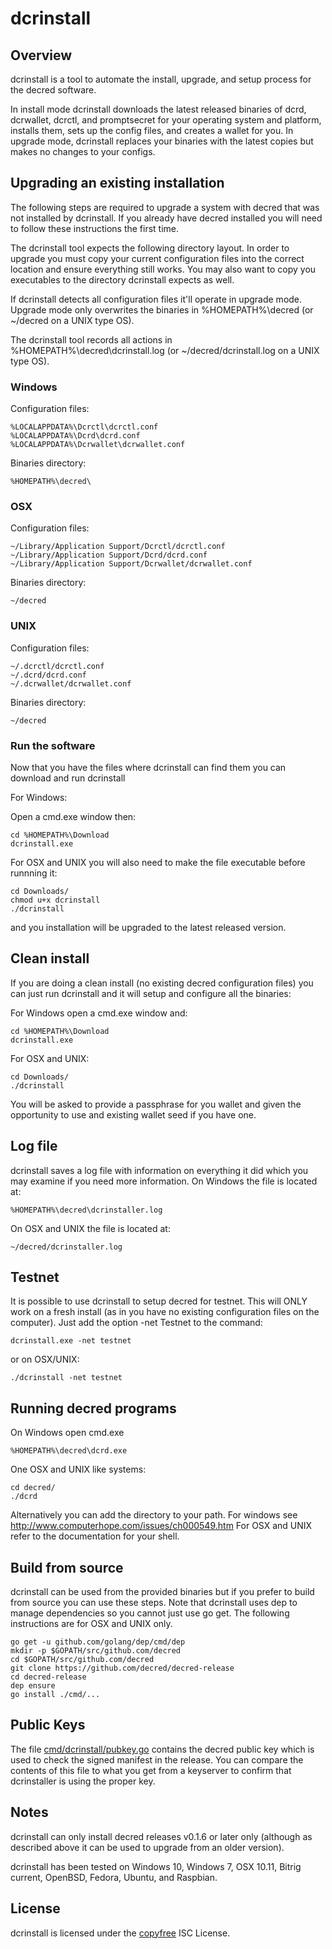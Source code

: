 dcrinstall
==========

## Overview

dcrinstall is a tool to automate the install, upgrade, and setup
process for the decred software.

In install mode dcrinstall downloads the latest released binaries of
dcrd, dcrwallet, dcrctl, and promptsecret for your operating system
and platform, installs them, sets up the config files, and creates a
wallet for you.  In upgrade mode, dcrinstall replaces your binaries
with the latest copies but makes no changes to your configs.

## Upgrading an existing installation

The following steps are required to upgrade a system with decred that
was not installed by dcrinstall.  If you already have decred installed
you will need to follow these instructions the first time.

The dcrinstall tool expects the following directory layout.  In order
to upgrade you must copy your current configuration files into the
correct location and ensure everything still works.  You may also want
to copy you executables to the directory dcrinstall expects as well.

If dcrinstall detects all configuration files it'll operate in upgrade
mode.  Upgrade mode only overwrites the binaries in %HOMEPATH%\decred (or
~/decred on a UNIX type OS).

The dcrinstall tool records all actions in %HOMEPATH%\decred\dcrinstall.log
(or ~/decred/dcrinstall.log on a UNIX type OS).

### Windows

Configuration files:
```
%LOCALAPPDATA%\Dcrctl\dcrctl.conf
%LOCALAPPDATA%\Dcrd\dcrd.conf
%LOCALAPPDATA%\Dcrwallet\dcrwallet.conf
```

Binaries directory:
```
%HOMEPATH%\decred\
```

### OSX

Configuration files:
```
~/Library/Application Support/Dcrctl/dcrctl.conf
~/Library/Application Support/Dcrd/dcrd.conf
~/Library/Application Support/Dcrwallet/dcrwallet.conf
```

Binaries directory:
```
~/decred
```

### UNIX

Configuration files:
```
~/.dcrctl/dcrctl.conf
~/.dcrd/dcrd.conf
~/.dcrwallet/dcrwallet.conf
```

Binaries directory:
```
~/decred
```

### Run the software

Now that you have the files where dcrinstall can find them you can
download and run dcrinstall

For Windows:

Open a cmd.exe window then:

```
cd %HOMEPATH%\Download
dcrinstall.exe
```

For OSX and UNIX you will also need to make the file executable before
runnning it:

```
cd Downloads/
chmod u+x dcrinstall
./dcrinstall
```

and you installation will be upgraded to the latest released version.

## Clean install

If you are doing a clean install (no existing decred configuration
files) you can just run dcrinstall and it will setup and configure all
the binaries:

For Windows open a cmd.exe window and:
```
cd %HOMEPATH%\Download
dcrinstall.exe
```

For OSX and UNIX:

```
cd Downloads/
./dcrinstall
```

You will be asked to provide a passphrase for you wallet and given the
opportunity to use and existing wallet seed if you have one.

## Log file

dcrinstall saves a log file with information on everything it did
which you may examine if you need more information.  On Windows the
file is located at:

```
%HOMEPATH%\decred\dcrinstaller.log
```

On OSX and UNIX the file is located at:

```
~/decred/dcrinstaller.log
```

## Testnet

It is possible to use dcrinstall to setup decred for testnet.  This
will ONLY work on a fresh install (as in you have no existing
configuration files on the computer).  Just add the option -net
Testnet to the command:


```
dcrinstall.exe -net testnet
```

or on OSX/UNIX:

```
./dcrinstall -net testnet
```

## Running decred programs

On Windows open cmd.exe

```
%HOMEPATH%\decred\dcrd.exe
```

One OSX and UNIX like systems:

```
cd decred/
./dcrd
```

Alternatively you can add the directory to your path.  For windows see
http://www.computerhope.com/issues/ch000549.htm  For OSX and UNIX
refer to the documentation for your shell.

## Build from source

dcrinstall can be used from the provided binaries but if you prefer to
build from source you can use these steps.  Note that dcrinstall uses
dep to manage dependencies so you cannot just use go get.  The
following instructions are for OSX and UNIX only.

```
go get -u github.com/golang/dep/cmd/dep
mkdir -p $GOPATH/src/github.com/decred
cd $GOPATH/src/github.com/decred
git clone https://github.com/decred/decred-release
cd decred-release
dep ensure
go install ./cmd/...
```

## Public Keys

The file
[cmd/dcrinstall/pubkey.go](https://github.com/decred/decred-release/blob/master/cmd/dcrinstall/pubkey.go)
contains the decred public key which is used to check the signed
manifest in the release.  You can compare the contents of this file to
what you get from a keyserver to confirm that dcrinstaller is using
the proper key.

## Notes

dcrinstall can only install decred releases v0.1.6 or later only
(although as described above it can be used to upgrade from an older
version).

dcrinstall has been tested on Windows 10, Windows 7, OSX 10.11, Bitrig current,
OpenBSD, Fedora, Ubuntu, and Raspbian.

## License

dcrinstall is licensed under the [copyfree](http://copyfree.org) ISC
License.

